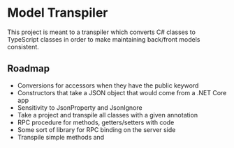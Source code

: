 # Model Transpiler
This project is meant to a transpiler which converts C#
classes to TypeScript classes in order to make maintaining
back/front models consistent.

## Roadmap
- Conversions for accessors when they have the public keyword
- Constructors that take a JSON object that would come from a .NET Core app
- Sensitivity to JsonProperty and JsonIgnore
- Take a project and transpile all classes with a given annotation
- RPC procedure for methods, getters/setters with code
- Some sort of library for RPC binding on the server side
- Transpile simple methods and 
